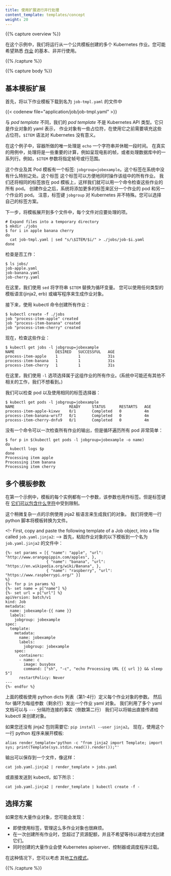 ```yaml
---
title: 使用扩展进行并行处理
content_template: templates/concept
weight: 20
---
```


<!--
---
title: Parallel Processing using Expansions
content_template: templates/concept
weight: 20
---
-->

{{% capture overview %}}

<!--
In this example, we will run multiple Kubernetes Jobs created from
a common template.  You may want to be familiar with the basic,
non-parallel, use of [Jobs](/docs/concepts/workloads/controllers/jobs-run-to-completion/) first.
-->
在这个示例中，我们将运行从一个公共模板创建的多个 Kubernetes 作业。您可能希望熟悉
[作业](/docs/concepts/workloads/controllers/jobs-run-to-completion/) 的基本、非并行使用。

{{% /capture %}}


{{% capture body %}}

<!--
## Basic Template Expansion
-->

## 基本模板扩展

<!--
First, download the following template of a job to a file called `job-tmpl.yaml`
-->
首先，将以下作业模板下载到名为 `job-tmpl.yaml` 的文件中

{{< codenew file="application/job/job-tmpl.yaml" >}}

<!--
Unlike a *pod template*, our *job template* is not a Kubernetes API type.  It is just
a yaml representation of a Job object that has some placeholders that need to be filled
in before it can be used.  The `$ITEM` syntax is not meaningful to Kubernetes.
-->
与 *pod template* 不同，我们的 *pod template* 不是 Kubernetes API 类型。它只是作业对象的 yaml 表示，
作业对象有一些占位符，在使用它之前需要填充这些占位符。`$ITEM` 语法对 Kubernetes 没有意义。

<!--
In this example, the only processing the container does is to `echo` a string and sleep for a bit.
In a real use case, the processing would be some substantial computation, such as rendering a frame
of a movie, or processing a range of rows in a database.  The `$ITEM` parameter would specify for
example, the frame number or the row range.
-->
在这个例子中，容器所做的唯一处理是 `echo` 一个字符串并休眠一段时间。
在真实的用例中，处理将是一些重要的计算，例如呈现电影的帧，或者处理数据库中的一系列行。例如，`$ITEM` 参数将指定帧号或行范围。

<!--
This Job and its Pod template have a label: `jobgroup=jobexample`.  There is nothing special
to the system about this label.  
This label makes it convenient to operate on all the jobs in this group at once.
We also put the same label on the pod template so that we can check on all Pods of these Jobs
with a single command.
After the job is created, the system will add more labels that distinguish one Job's pods
from another Job's pods.
Note that the label key `jobgroup` is not special to Kubernetes. You can pick your own label scheme.
-->
这个作业及其 Pod 模板有一个标签: `jobgroup=jobexample`。这个标签在系统中没有什么特别之处。这个标签
这个标签可以方便地同时操作该组中的所有作业。
我们还将相同的标签放在 pod 模板上，这样我们就可以用一个命令检查这些作业的所有 pod。
创建作业之后，系统将添加更多的标签来区分一个作业的 pod 和另一个作业的 pod。
注意，标签键 `jobgroup` 对 Kubernetes 并不特殊。您可以选择自己的标签方案。

<!--
Next, expand the template into multiple files, one for each item to be processed.
-->
下一步，将模板展开到多个文件中，每个文件对应要处理的项。

```shell
# Expand files into a temporary directory
$ mkdir ./jobs
$ for i in apple banana cherry
do
  cat job-tmpl.yaml | sed "s/\$ITEM/$i/" > ./jobs/job-$i.yaml
done
```

<!--
Check if it worked:
-->
检查是否工作：

```shell
$ ls jobs/
job-apple.yaml
job-banana.yaml
job-cherry.yaml
```

<!--
Here, we used `sed` to replace the string `$ITEM` with the loop variable.
You could use any type of template language (jinja2, erb) or write a program
to generate the Job objects.
-->
在这里，我们使用 `sed` 将字符串 `$ITEM` 替换为循环变量。
您可以使用任何类型的模板语言(jinja2, erb) 或编写程序来生成作业对象。

<!--
Next, create all the jobs with one kubectl command:
-->
接下来，使用 kubectl 命令创建所有作业：

```shell
$ kubectl create -f ./jobs
job "process-item-apple" created
job "process-item-banana" created
job "process-item-cherry" created
```

<!--
Now, check on the jobs:
-->
现在，检查这些作业：

```shell
$ kubectl get jobs -l jobgroup=jobexample
NAME                  DESIRED   SUCCESSFUL   AGE
process-item-apple    1         1            31s
process-item-banana   1         1            31s
process-item-cherry   1         1            31s
```

<!--
Here we use the `-l` option to select all jobs that are part of this
group of jobs.  (There might be other unrelated jobs in the system that we
do not care to see.)
-->
在这里，我们使用 `-l` 选项选择属于这组作业的所有作业。(系统中可能还有其他不相关的工作，我们不想看到。)

<!--
We can check on the pods as well using the same label selector:
-->
我们可以检查 pod 以及使用相同的标签选择器：

```shell
$ kubectl get pods -l jobgroup=jobexample
NAME                        READY     STATUS      RESTARTS   AGE
process-item-apple-kixwv    0/1       Completed   0          4m
process-item-banana-wrsf7   0/1       Completed   0          4m
process-item-cherry-dnfu9   0/1       Completed   0          4m
```

<!--
There is not a single command to check on the output of all jobs at once,
but looping over all the pods is pretty easy:
-->
没有一个命令可以一次检查所有作业的输出，但是循环遍历所有 pod 非常简单：

```shell
$ for p in $(kubectl get pods -l jobgroup=jobexample -o name)
do
  kubectl logs $p
done
Processing item apple
Processing item banana
Processing item cherry
```

<!--
## Multiple Template Parameters
-->

## 多个模板参数

<!--
In the first example, each instance of the template had one parameter, and that parameter was also
used as a label.  However label keys are limited in [what characters they can
contain](/docs/concepts/overview/working-with-objects/labels/#syntax-and-character-set).
-->
在第一个示例中，模板的每个实例都有一个参数，该参数也用作标签。但是标签键在
[它们可以包含什么字符](/docs/concepts/overview/working-with-objects/labels/#syntax-and-character-set)中受到限制。

<!--
This slightly more complex example uses the jinja2 template language to generate our objects.
We will use a one-line python script to convert the template to a file.
-->
这个稍微复杂一点的示例使用 jnja2 板语言来生成我们的对象。
我们将使用一行 python 脚本将模板转换为文件。

<!-
First, copy and paste the following template of a Job object, into a file called `job.yaml.jinja2`:
-->
首先，粘贴作业对象的以下模板到一个名为 `job.yaml.jinja2` 的文件中：

```liquid
{%- set params = [{ "name": "apple", "url": "http://www.orangepippin.com/apples", },
                  { "name": "banana", "url": "https://en.wikipedia.org/wiki/Banana", },
                  { "name": "raspberry", "url": "https://www.raspberrypi.org/" }]
%}
{%- for p in params %}
{%- set name = p["name"] %}
{%- set url = p["url"] %}
apiVersion: batch/v1
kind: Job
metadata:
  name: jobexample-{{ name }}
  labels:
    jobgroup: jobexample
spec:
  template:
    metadata:
      name: jobexample
      labels:
        jobgroup: jobexample
    spec:
      containers:
      - name: c
        image: busybox
        command: ["sh", "-c", "echo Processing URL {{ url }} && sleep 5"]
      restartPolicy: Never
---
{%- endfor %}

```

<!--
The above template defines parameters for each job object using a list of
python dicts (lines 1-4).  Then a for loop emits one job yaml object
for each set of parameters (remaining lines).
We take advantage of the fact that multiple yaml documents can be concatenated
with the `---` separator (second to last line).
.)  We can pipe the output directly to kubectl to
create the objects.
-->
上面的模板使用 python dicts 列表（第1-4行）定义每个作业对象的参数。
然后 for 循环为每组参数（剩余行）发出一个作业 yaml 对象。
我们利用了多个 yaml 文档可以与 `---` 分隔符连接的事实（倒数第二行）
我们可以将输出直接传递给 kubectl 来创建对象。

<!--
You will need the jinja2 package if you do not already have it: `pip install --user jinja2`.
Now, use this one-line python program to expand the template:
-->
如果您还没有 jinja2 包则需要它: `pip install --user jinja2`。
现在，使用这个一行 python 程序来展开模板:

```shell
alias render_template='python -c "from jinja2 import Template; import sys; print(Template(sys.stdin.read()).render());"'
```


<!--
The output can be saved to a file, like this:
-->
输出可以保存到一个文件，像这样：

```shell
cat job.yaml.jinja2 | render_template > jobs.yaml
```

<!--
Or sent directly to kubectl, like this:
-->
或直接发送到 kubectl，如下所示：

```shell
cat job.yaml.jinja2 | render_template | kubectl create -f -
```

<!--
## Alternatives
-->
## 选择方案

<!--
If you have a large number of job objects, you may find that:
-->
如果您有大量作业对象，您可能会发现：

<!--
- Even using labels, managing so many Job objects is cumbersome.
- You exceed resource quota when creating all the Jobs at once,
  and do not want to wait to create them incrementally.
- Very large numbers of jobs created at once overload the
  Kubernetes apiserver, controller, or scheduler.
-->

- 即使使用标签，管理这么多作业对象也很麻烦。
- 在一次创建所有作业时，您超过了资源配额，并且不希望等待以递增方式创建它们。
- 同时创建的大量作业会使 Kubernetes apiserver、控制器或调度程序过载。
  

<!--
In this case, you can consider one of the
other [job patterns](/docs/concepts/jobs/run-to-completion-finite-workloads/#job-patterns).
-->
在这种情况下，您可以考虑
其他[工作模式](/docs/concepts/jobs/run-to-completion-finite-workloads/#job-patterns)。

{{% /capture %}}
